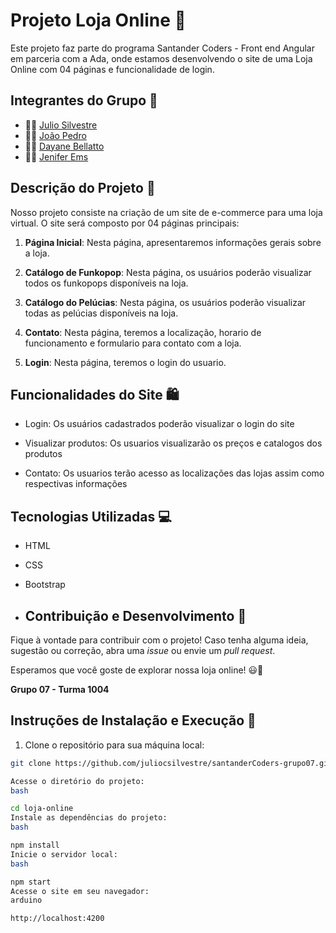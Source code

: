 # Projeto Loja Online 🏪

Este projeto faz parte do programa Santander Coders - Front end Angular em parceria com a Ada, onde estamos desenvolvendo o site de uma Loja Online com 04 páginas e funcionalidade de login.

## Integrantes do Grupo 👥

- 👨‍💻 [Julio Silvestre](https://github.com/juliocsilvestre)
- 👨‍💻 [João Pedro](https://github.com/JPedroUNIVESP)
- 👩‍💻 [Dayane Bellatto](https://github.com/DayBellatto)
- 👩‍💻 [Jenifer Ems](https://github.com/emsjenifer)

## Descrição do Projeto 📄

Nosso projeto consiste na criação de um site de e-commerce para uma loja virtual. O site será composto por 04 páginas principais:

1. **Página Inicial**: Nesta página, apresentaremos informações gerais sobre a loja.

2. **Catálogo de Funkopop**: Nesta página, os usuários poderão visualizar todos os funkopops disponíveis na loja.

3. **Catálogo do Pelúcias**: Nesta página, os usuários poderão visualizar todas as pelúcias disponíveis na loja.

4. **Contato**: Nesta página, teremos a localização, horario de funcionamento e formulario para contato com a loja. 

5. **Login**: Nesta página, teremos o login do usuario.

## Funcionalidades do Site 🛍️

- Login: Os usuários cadastrados poderão visualizar o login do site

- Visualizar produtos: Os usuarios visualizarão os preços e catalogos dos produtos

- Contato: Os usuarios terão acesso as localizações das lojas assim como respectivas informações

## Tecnologias Utilizadas 💻

- HTML
- CSS
- Bootstrap

- ## Contribuição e Desenvolvimento 🤝

Fique à vontade para contribuir com o projeto! Caso tenha alguma ideia, sugestão ou correção, abra uma *issue* ou envie um *pull request*.

Esperamos que você goste de explorar nossa loja online! 😃🛒

**Grupo 07 - Turma 1004**

## Instruções de Instalação e Execução 🚀

1. Clone o repositório para sua máquina local:

```bash
git clone https://github.com/juliocsilvestre/santanderCoders-grupo07.git

Acesse o diretório do projeto:
bash

cd loja-online
Instale as dependências do projeto:
bash

npm install
Inicie o servidor local:
bash

npm start
Acesse o site em seu navegador:
arduino

http://localhost:4200
